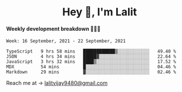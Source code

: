 <h1 align="center">Hey 👋, I'm Lalit</h1>

#### Weekly development breakdown 👨🏻‍💻
<!--START_SECTION:waka-->
```text
Week: 16 September, 2021 - 22 September, 2021

TypeScript   9 hrs 58 mins   ████████████▒░░░░░░░░░░░░   49.40 % 
JSON         4 hrs 34 mins   █████▓░░░░░░░░░░░░░░░░░░░   22.64 % 
JavaScript   3 hrs 32 mins   ████▒░░░░░░░░░░░░░░░░░░░░   17.52 % 
MDX          54 mins         █░░░░░░░░░░░░░░░░░░░░░░░░   04.46 % 
Markdown     29 mins         ▓░░░░░░░░░░░░░░░░░░░░░░░░   02.46 % 
```
<!--END_SECTION:waka-->

Reach me at → lalitvijay9480@gmail.com
